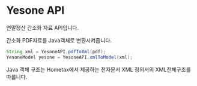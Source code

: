 # Yesone API
연말정산 간소화 자료 API입니다.

간소화 PDF자료를 Java객체로 변환시켜줍니다.

``` java
String xml = YesoneAPI.pdfToXml(pdf);
YesoneModel yesone = YesoneAPI.xmlToModel(xml);
```

Java 객체 구조는 Hometax에서 제공하는 전자문서 XML 정의서의 XML전체구조를 따릅니다.

